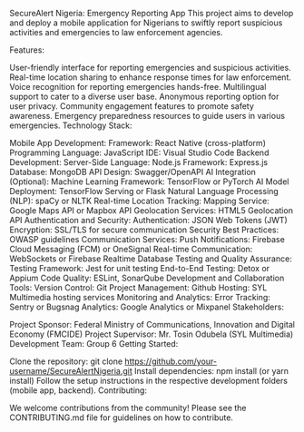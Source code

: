 
SecureAlert Nigeria: Emergency Reporting App
This project aims to develop and deploy a mobile application for Nigerians to swiftly report suspicious activities and emergencies to law enforcement agencies.

Features:

User-friendly interface for reporting emergencies and suspicious activities.
Real-time location sharing to enhance response times for law enforcement.
Voice recognition for reporting emergencies hands-free.
Multilingual support to cater to a diverse user base.
Anonymous reporting option for user privacy.
Community engagement features to promote safety awareness.
Emergency preparedness resources to guide users in various emergencies.
Technology Stack:

Mobile App Development:
Framework: React Native (cross-platform)
Programming Language: JavaScript
IDE: Visual Studio Code
Backend Development:
Server-Side Language: Node.js
Framework: Express.js
Database: MongoDB
API Design: Swagger/OpenAPI
AI Integration (Optional):
Machine Learning Framework: TensorFlow or PyTorch
AI Model Deployment: TensorFlow Serving or Flask
Natural Language Processing (NLP): spaCy or NLTK
Real-time Location Tracking:
Mapping Service: Google Maps API or Mapbox API
Geolocation Services: HTML5 Geolocation API
Authentication and Security:
Authentication: JSON Web Tokens (JWT)
Encryption: SSL/TLS for secure communication
Security Best Practices: OWASP guidelines
Communication Services:
Push Notifications: Firebase Cloud Messaging (FCM) or OneSignal
Real-time Communication: WebSockets or Firebase Realtime Database
Testing and Quality Assurance:
Testing Framework: Jest for unit testing
End-to-End Testing: Detox or Appium
Code Quality: ESLint, SonarQube
Development and Collaboration Tools:
Version Control: Git
Project Management: Github
Hosting: SYL Multimedia hosting services
Monitoring and Analytics:
Error Tracking: Sentry or Bugsnag
Analytics: Google Analytics or Mixpanel
Stakeholders:

Project Sponsor: Federal Ministry of Communications, Innovation and Digital Economy (FMCIDE)
Project Supervisor: Mr. Tosin Odubela (SYL Multimedia)
Development Team: Group 6
Getting Started:

Clone the repository: git clone https://github.com/your-username/SecureAlertNigeria.git
Install dependencies: npm install (or yarn install)
Follow the setup instructions in the respective development folders (mobile app, backend).
Contributing:

We welcome contributions from the community! Please see the CONTRIBUTING.md file for guidelines on how to contribute.
